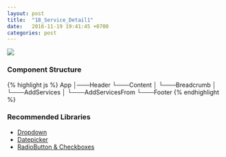 ```yaml
---
layout: post
title:  "18_Service_Detail1"
date:   2016-11-19 19:41:45 +0700
categories: post
---
```


<img src="{{ site.github.url }}/images/posts/2016-11-19/18_Service_Detail1.jpg">

### Component Structure

{% highlight js %}
App
│───Header
└───Content
│   └───Breadcrumb
│   └───AddServices
│       └───AddServicesFrom
└───Footer
{% endhighlight %}

### Recommended Libraries

* [Dropdown](https://github.com/JedWatson/react-select)
* [Datepicker](https://github.com/Hacker0x01/react-datepicker)
* [RadioButton & Checkboxes](http://www.luqin.xyz/react-icheck/#/?_k=ncq8ed)

